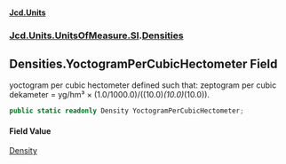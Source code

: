 #### [Jcd.Units](index.md 'index')
### [Jcd.Units.UnitsOfMeasure.SI](Jcd.Units.UnitsOfMeasure.SI.md 'Jcd.Units.UnitsOfMeasure.SI').[Densities](Densities.md 'Jcd.Units.UnitsOfMeasure.SI.Densities')

## Densities.YoctogramPerCubicHectometer Field

yoctogram per cubic hectometer defined such that: zeptogram per cubic dekameter = yg/hm³ ×
(1.0/1000.0)/((10.0)*(10.0)*(10.0)).

```csharp
public static readonly Density YoctogramPerCubicHectometer;
```

#### Field Value
[Density](Density.md 'Jcd.Units.UnitTypes.Density')